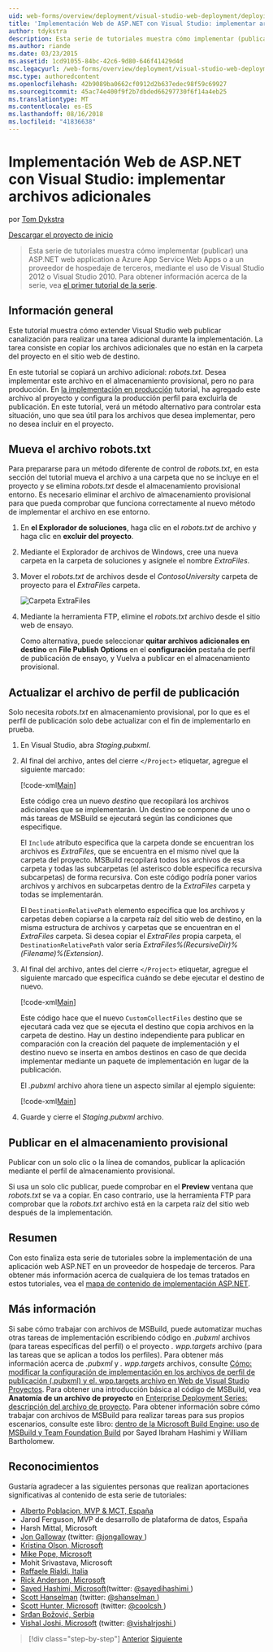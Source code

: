 ```yaml
---
uid: web-forms/overview/deployment/visual-studio-web-deployment/deploying-extra-files
title: 'Implementación Web de ASP.NET con Visual Studio: implementar archivos adicionales | Microsoft Docs'
author: tdykstra
description: Esta serie de tutoriales muestra cómo implementar (publicar) una ASP.NET web application a Azure App Service Web Apps o a un proveedor de hospedaje de terceros, usa...
ms.author: riande
ms.date: 03/23/2015
ms.assetid: 1cd91055-84bc-42c6-9d80-646f41429d4d
msc.legacyurl: /web-forms/overview/deployment/visual-studio-web-deployment/deploying-extra-files
msc.type: authoredcontent
ms.openlocfilehash: 42b9089ba0662cf0912d2b637edec98f59c69927
ms.sourcegitcommit: 45ac74e400f9f2b7dbded66297730f6f14a4eb25
ms.translationtype: MT
ms.contentlocale: es-ES
ms.lasthandoff: 08/16/2018
ms.locfileid: "41836638"
---
```

<a name="aspnet-web-deployment-using-visual-studio-deploying-extra-files"></a>Implementación Web de ASP.NET con Visual Studio: implementar archivos adicionales
====================
por [Tom Dykstra](https://github.com/tdykstra)

[Descargar el proyecto de inicio](http://go.microsoft.com/fwlink/p/?LinkId=282627)

> Esta serie de tutoriales muestra cómo implementar (publicar) una ASP.NET web application a Azure App Service Web Apps o a un proveedor de hospedaje de terceros, mediante el uso de Visual Studio 2012 o Visual Studio 2010. Para obtener información acerca de la serie, vea [el primer tutorial de la serie](introduction.md).


## <a name="overview"></a>Información general

Este tutorial muestra cómo extender Visual Studio web publicar canalización para realizar una tarea adicional durante la implementación. La tarea consiste en copiar los archivos adicionales que no están en la carpeta del proyecto en el sitio web de destino.

En este tutorial se copiará un archivo adicional: *robots.txt*. Desea implementar este archivo en el almacenamiento provisional, pero no para producción. En [la implementación en producción](deploying-to-production.md) tutorial, ha agregado este archivo al proyecto y configura la producción perfil para excluirla de publicación. En este tutorial, verá un método alternativo para controlar esta situación, uno que sea útil para los archivos que desea implementar, pero no desea incluir en el proyecto.

## <a name="move-the-robotstxt-file"></a>Mueva el archivo robots.txt

Para prepararse para un método diferente de control de *robots.txt*, en esta sección del tutorial mueva el archivo a una carpeta que no se incluye en el proyecto y se elimina *robots.txt* desde el almacenamiento provisional entorno. Es necesario eliminar el archivo de almacenamiento provisional para que pueda comprobar que funciona correctamente al nuevo método de implementar el archivo en ese entorno.

1. En **el Explorador de soluciones**, haga clic en el *robots.txt* de archivo y haga clic en **excluir del proyecto**.
2. Mediante el Explorador de archivos de Windows, cree una nueva carpeta en la carpeta de soluciones y asígnele el nombre *ExtraFiles*.
3. Mover el *robots.txt* de archivos desde el *ContosoUniversity* carpeta de proyecto para el *ExtraFiles* carpeta.

    ![Carpeta ExtraFiles](deploying-extra-files/_static/image1.png)
4. Mediante la herramienta FTP, elimine el *robots.txt* archivo desde el sitio web de ensayo.

    Como alternativa, puede seleccionar **quitar archivos adicionales en destino** en **File Publish Options** en el **configuración** pestaña de perfil de publicación de ensayo, y Vuelva a publicar en el almacenamiento provisional.

## <a name="update-the-publish-profile-file"></a>Actualizar el archivo de perfil de publicación

Solo necesita *robots.txt* en almacenamiento provisional, por lo que es el perfil de publicación solo debe actualizar con el fin de implementarlo en prueba.

1. En Visual Studio, abra *Staging.pubxml*.
2. Al final del archivo, antes del cierre `</Project>` etiquetar, agregue el siguiente marcado:

    [!code-xml[Main](deploying-extra-files/samples/sample1.xml)]

    Este código crea un nuevo *destino* que recopilará los archivos adicionales que se implementarán. Un destino se compone de uno o más tareas de MSBuild se ejecutará según las condiciones que especifique.

    El `Include` atributo especifica que la carpeta donde se encuentran los archivos es *ExtraFiles*, que se encuentra en el mismo nivel que la carpeta del proyecto. MSBuild recopilará todos los archivos de esa carpeta y todas las subcarpetas (el asterisco doble especifica recursiva subcarpetas) de forma recursiva. Con este código podría poner varios archivos y archivos en subcarpetas dentro de la *ExtraFiles* carpeta y todas se implementarán.

    El `DestinationRelativePath` elemento especifica que los archivos y carpetas deben copiarse a la carpeta raíz del sitio web de destino, en la misma estructura de archivos y carpetas que se encuentran en el *ExtraFiles* carpeta. Si desea copiar el *ExtraFiles* propia carpeta, el `DestinationRelativePath` valor sería *ExtraFiles\%(RecursiveDir)%(Filename)%(Extension)*.
3. Al final del archivo, antes del cierre `</Project>` etiquetar, agregue el siguiente marcado que especifica cuándo se debe ejecutar el destino de nuevo.

    [!code-xml[Main](deploying-extra-files/samples/sample2.xml)]

    Este código hace que el nuevo `CustomCollectFiles` destino que se ejecutará cada vez que se ejecuta el destino que copia archivos en la carpeta de destino. Hay un destino independiente para publicar en comparación con la creación del paquete de implementación y el destino nuevo se inserta en ambos destinos en caso de que decida implementar mediante un paquete de implementación en lugar de la publicación.

    El *.pubxml* archivo ahora tiene un aspecto similar al ejemplo siguiente:

    [!code-xml[Main](deploying-extra-files/samples/sample3.xml?highlight=53-71)]
4. Guarde y cierre el *Staging.pubxml* archivo.

## <a name="publish-to-staging"></a>Publicar en el almacenamiento provisional

Publicar con un solo clic o la línea de comandos, publicar la aplicación mediante el perfil de almacenamiento provisional.

Si usa un solo clic publicar, puede comprobar en el **Preview** ventana que *robots.txt* se va a copiar. En caso contrario, use la herramienta FTP para comprobar que la *robots.txt* archivo está en la carpeta raíz del sitio web después de la implementación.

## <a name="summary"></a>Resumen

Con esto finaliza esta serie de tutoriales sobre la implementación de una aplicación web ASP.NET en un proveedor de hospedaje de terceros. Para obtener más información acerca de cualquiera de los temas tratados en estos tutoriales, vea el [mapa de contenido de implementación ASP.NET](https://go.microsoft.com/fwlink/p/?LinkId=282413).

## <a name="more-information"></a>Más información

Si sabe cómo trabajar con archivos de MSBuild, puede automatizar muchas otras tareas de implementación escribiendo código en *.pubxml* archivos (para tareas específicas del perfil) o el proyecto *. wpp.targets* archivo (para las tareas que se aplican a todos los perfiles). Para obtener más información acerca de *.pubxml* y *. wpp.targets* archivos, consulte [Cómo: modificar la configuración de implementación en los archivos de perfil de publicación (.pubxml) y el. wpp.targets archivo en Web de Visual Studio Proyectos](https://msdn.microsoft.com/library/ff398069). Para obtener una introducción básica al código de MSBuild, vea **Anatomía de un archivo de proyecto** en [Enterprise Deployment Series: descripción del archivo de proyecto](../web-deployment-in-the-enterprise/understanding-the-project-file.md). Para obtener información sobre cómo trabajar con archivos de MSBuild para realizar tareas para sus propios escenarios, consulte este libro: [dentro de la Microsoft Build Engine: uso de MSBuild y Team Foundation Build](http://msbuildbook.com) por Sayed Ibraham Hashimi y William Bartholomew.

## <a name="acknowledgements"></a>Reconocimientos

Gustaría agradecer a las siguientes personas que realizan aportaciones significativas al contenido de esta serie de tutoriales:

- [Alberto Poblacion, MVP &amp; MCT, España](https://mvp.microsoft.com/mvp/Alberto%20Poblacion%20Bolano-36772)
- Jarod Ferguson, MVP de desarrollo de plataforma de datos, España
- Harsh Mittal, Microsoft
- [Jon Galloway](https://weblogs.asp.net/jgalloway) (twitter: [ @jongalloway ](http://twitter.com/jongalloway))
- [Kristina Olson, Microsoft](https://blogs.iis.net/krolson/default.aspx)
- [Mike Pope, Microsoft](http://www.mikepope.com/blog/DisplayBlog.aspx)
- Mohit Srivastava, Microsoft
- [Raffaele Rialdi, Italia](http://www.iamraf.net/)
- [Rick Anderson, Microsoft](https://blogs.msdn.com/b/rickandy/)
- [Sayed Hashimi, Microsoft](http://sedodream.com/default.aspx)(twitter: [ @sayedihashimi ](http://twitter.com/sayedihashimi))
- [Scott Hanselman](http://www.hanselman.com/blog/) (twitter: [ @shanselman ](http://twitter.com/shanselman))
- [Scott Hunter, Microsoft](https://blogs.msdn.com/b/scothu/) (twitter: [ @coolcsh ](http://twitter.com/coolcsh))
- [Srđan Božović, Serbia](http://msforge.net/blogs/zmajcek/)
- [Vishal Joshi, Microsoft](http://vishaljoshi.blogspot.com/) (twitter: [ @vishalrjoshi ](http://twitter.com/vishalrjoshi))

> [!div class="step-by-step"]
> [Anterior](command-line-deployment.md)
> [Siguiente](troubleshooting.md)
